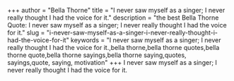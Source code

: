+++
author = "Bella Thorne"
title = "I never saw myself as a singer; I never really thought I had the voice for it."
description = "the best Bella Thorne Quote: I never saw myself as a singer; I never really thought I had the voice for it."
slug = "i-never-saw-myself-as-a-singer-i-never-really-thought-i-had-the-voice-for-it"
keywords = "I never saw myself as a singer; I never really thought I had the voice for it.,bella thorne,bella thorne quotes,bella thorne quote,bella thorne sayings,bella thorne saying,quotes, sayings,quote, saying, motivation"
+++
I never saw myself as a singer; I never really thought I had the voice for it.
